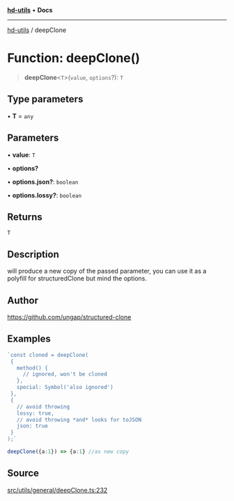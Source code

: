 [**hd-utils**](../README.md) • **Docs**

***

[hd-utils](../globals.md) / deepClone

# Function: deepClone()

> **deepClone**\<`T`\>(`value`, `options`?): `T`

## Type parameters

• **T** = `any`

## Parameters

• **value**: `T`

• **options?**

• **options.json?**: `boolean`

• **options.lossy?**: `boolean`

## Returns

`T`

## Description

will produce a new copy of the passed parameter, you can use it as a polyfill for structuredClone but mind the options.

## Author

https://github.com/ungap/structured-clone

## Examples

```ts
`const cloned = deepClone(
 {
   method() {
     // ignored, won't be cloned
   },
   special: Symbol('also ignored')
 },
 {
   // avoid throwing
   lossy: true,
   // avoid throwing *and* looks for toJSON
   json: true
 }
);`
```

```ts
deepClone({a:1}) => {a:1} //as new copy
```

## Source

[src/utils/general/deepClone.ts:232](https://github.com/AhmadHddad/h-utils/blob/8e9e542f98b1a43a336ce585dc8666b21b0e894d/src/utils/general/deepClone.ts#L232)
